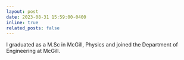 ```yaml
---
layout: post
date: 2023-08-31 15:59:00-0400
inline: true
related_posts: false
---
```



I graduated as a M.Sc in McGill, Physics and joined the Department of Engineering at McGill.
